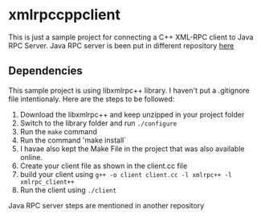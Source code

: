 # xmlrpccppclient
This is just a sample project for connecting a C++ XML-RPC client to Java RPC Server. Java RPC server is been put in different repository [here](www.kanhaiyakumawat.com)

## Dependencies
This sample project is using libxmlrpc++ library. I haven't put a .gitignore file intentionaly. Here are the steps to be followed:

1. Download the libxmlrpc++ and keep unzipped in your project folder
1. Switch to the library folder and run `./configure`
1. Run the `make` command
1. Run the command 'make install`
1. I havae also kept the Make File in the project that was also available online.
1. Create your client file as shown in the client.cc file
1. build your client using `g++ -o client client.cc -l xmlrpc++ -l xmlrpc_client++`
1. Run the client using `./client`

Java RPC server steps are mentioned in another repository
